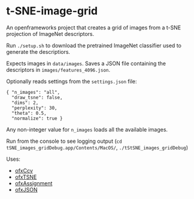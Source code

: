 # t-SNE-image-grid

An openframeworks project that creates a grid of images from a t-SNE projection of ImageNet descriptors.

Run ```./setup.sh``` to download the pretrained ImageNet classifier used to generate the descriptiors.

Expects images in ```data/images```.
Saves a JSON file containing the descriptors in ```images/features_4096.json```.

Optionally reads settings from the ```settings.json``` file:
```
{ "n_images": "all", 
  "draw_tsne": false, 
  "dims": 2,
  "perplexity": 30,
  "theta": 0.5,
  "normalize": true }
```

Any non-integer value for ```n_images``` loads all the available images.

Run from the console to see logging output (```cd tSNE_images_gridDebug.app/Contents/MacOS/```, ```./tStSNE_images_gridDebug```)

Uses:
  * [ofxCcv](https://github.com/kylemcdonald/ofxCcv)
  * [ofxTSNE](https://github.com/genekogan/ofxTSNE)
  * [ofxAssignment](https://github.com/kylemcdonald/ofxAssignment)
  * [ofxJSON](https://github.com/jefftimesten/ofxJSON)
